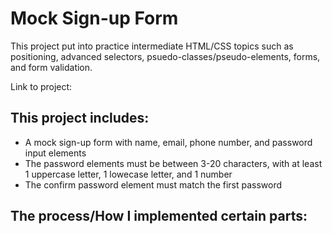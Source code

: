 # Mock Sign-up Form
This project put into practice intermediate HTML/CSS topics such as positioning, advanced selectors, psuedo-classes/pseudo-elements, forms, and form validation.

Link to project: []()

## This project includes:
* A mock sign-up form with name, email, phone number, and password input elements
* The password elements must be between 3-20 characters, with at least 1 uppercase letter, 1 lowecase letter, and 1 number
* The confirm password element must match the first password

## The process/How I implemented certain parts:


